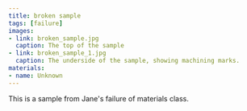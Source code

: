 ```yaml
---
title: broken sample
tags: [failure]
images:
- link: broken_sample.jpg
  caption: The top of the sample
- link: broken_sample_1.jpg
  caption: The underside of the sample, showing machining marks.
materials:
- name: Unknown
---
```


This is a sample from Jane's failure of materials class.
